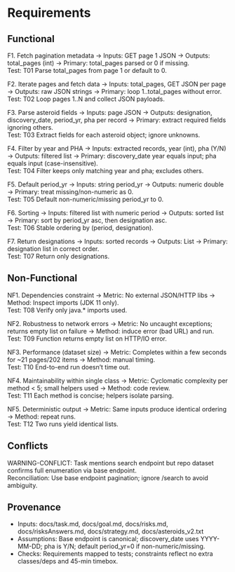 # Requirements

## Functional
F1. Fetch pagination metadata → Inputs: GET page 1 JSON → Outputs: total_pages (int) → Primary: total_pages parsed or 0 if missing.  
Test: T01 Parse total_pages from page 1 or default to 0.

F2. Iterate pages and fetch data → Inputs: total_pages, GET JSON per page → Outputs: raw JSON strings → Primary: loop 1..total_pages without error.  
Test: T02 Loop pages 1..N and collect JSON payloads.

F3. Parse asteroid fields → Inputs: page JSON → Outputs: designation, discovery_date, period_yr, pha per record → Primary: extract required fields ignoring others.  
Test: T03 Extract fields for each asteroid object; ignore unknowns.

F4. Filter by year and PHA → Inputs: extracted records, year (int), pha (Y/N) → Outputs: filtered list → Primary: discovery_date year equals input; pha equals input (case-insensitive).  
Test: T04 Filter keeps only matching year and pha; excludes others.

F5. Default period_yr → Inputs: string period_yr → Outputs: numeric double → Primary: treat missing/non-numeric as 0.  
Test: T05 Default non-numeric/missing period_yr to 0.

F6. Sorting → Inputs: filtered list with numeric period → Outputs: sorted list → Primary: sort by period_yr asc, then designation asc.  
Test: T06 Stable ordering by (period, designation).

F7. Return designations → Inputs: sorted records → Outputs: List<String> → Primary: designation list in correct order.  
Test: T07 Return only designations.

## Non-Functional
NF1. Dependencies constraint → Metric: No external JSON/HTTP libs → Method: Inspect imports (JDK 11 only).  
Test: T08 Verify only java.* imports used.

NF2. Robustness to network errors → Metric: No uncaught exceptions; returns empty list on failure → Method: induce error (bad URL) and run.  
Test: T09 Function returns empty list on HTTP/IO error.

NF3. Performance (dataset size) → Metric: Completes within a few seconds for ~21 pages/202 items → Method: manual timing.  
Test: T10 End-to-end run doesn’t time out.

NF4. Maintainability within single class → Metric: Cyclomatic complexity per method < 5; small helpers used → Method: code review.  
Test: T11 Each method is concise; helpers isolate parsing.

NF5. Deterministic output → Metric: Same inputs produce identical ordering → Method: repeat runs.  
Test: T12 Two runs yield identical lists.

## Conflicts
WARNING-CONFLICT: Task mentions search endpoint but repo dataset confirms full enumeration via base endpoint.  
Reconciliation: Use base endpoint pagination; ignore /search to avoid ambiguity.

## Provenance
- Inputs: docs/task.md, docs/goal.md, docs/risks.md, docs/risksAnswers.md, docs/strategy.md, docs/asteroids_v2.txt
- Assumptions: Base endpoint is canonical; discovery_date uses YYYY-MM-DD; pha is Y/N; default period_yr=0 if non-numeric/missing.
- Checks: Requirements mapped to tests; constraints reflect no extra classes/deps and 45-min timebox.

